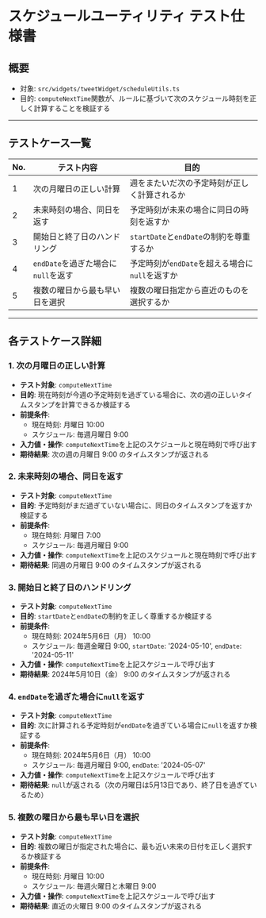 # スケジュールユーティリティ テスト仕様書

## 概要
- 対象: `src/widgets/tweetWidget/scheduleUtils.ts`
- 目的: `computeNextTime`関数が、ルールに基づいて次のスケジュール時刻を正しく計算することを検証する

---

## テストケース一覧

| No. | テスト内容                               | 目的                                       |
|-----|------------------------------------------|--------------------------------------------|
| 1   | 次の月曜日の正しい計算                   | 週をまたいだ次の予定時刻が正しく計算されるか |
| 2   | 未来時刻の場合、同日を返す               | 予定時刻が未来の場合に同日の時刻を返すか     |
| 3   | 開始日と終了日のハンドリング             | `startDate`と`endDate`の制約を尊重するか     |
| 4   | `endDate`を過ぎた場合に`null`を返す     | 予定時刻が`endDate`を超える場合に`null`を返すか |
| 5   | 複数の曜日から最も早い日を選択           | 複数の曜日指定から直近のものを選択するか     |

---

## 各テストケース詳細

### 1. 次の月曜日の正しい計算
- **テスト対象**: `computeNextTime`
- **目的**: 現在時刻が今週の予定時刻を過ぎている場合に、次の週の正しいタイムスタンプを計算できるか検証する
- **前提条件**:
  - 現在時刻: 月曜日 10:00
  - スケジュール: 毎週月曜日 9:00
- **入力値・操作**: `computeNextTime`を上記のスケジュールと現在時刻で呼び出す
- **期待結果**: 次の週の月曜日 9:00 のタイムスタンプが返される

### 2. 未来時刻の場合、同日を返す
- **テスト対象**: `computeNextTime`
- **目的**: 予定時刻がまだ過ぎていない場合に、同日のタイムスタンプを返すか検証する
- **前提条件**:
  - 現在時刻: 月曜日 7:00
  - スケジュール: 毎週月曜日 9:00
- **入力値・操作**: `computeNextTime`を上記のスケジュールと現在時刻で呼び出す
- **期待結果**: 同週の月曜日 9:00 のタイムスタンプが返される

### 3. 開始日と終了日のハンドリング
- **テスト対象**: `computeNextTime`
- **目的**: `startDate`と`endDate`の制約を正しく尊重するか検証する
- **前提条件**:
  - 現在時刻: 2024年5月6日（月） 10:00
  - スケジュール: 毎週金曜日 9:00, `startDate`: '2024-05-10', `endDate`: '2024-05-11'
- **入力値・操作**: `computeNextTime`を上記スケジュールで呼び出す
- **期待結果**: 2024年5月10日（金） 9:00 のタイムスタンプが返される

### 4. `endDate`を過ぎた場合に`null`を返す
- **テスト対象**: `computeNextTime`
- **目的**: 次に計算される予定時刻が`endDate`を過ぎている場合に`null`を返すか検証する
- **前提条件**:
  - 現在時刻: 2024年5月6日（月） 10:00
  - スケジュール: 毎週月曜日 9:00, `endDate`: '2024-05-07'
- **入力値・操作**: `computeNextTime`を上記スケジュールで呼び出す
- **期待結果**: `null`が返される（次の月曜日は5月13日であり、終了日を過ぎているため）

### 5. 複数の曜日から最も早い日を選択
- **テスト対象**: `computeNextTime`
- **目的**: 複数の曜日が指定された場合に、最も近い未来の日付を正しく選択するか検証する
- **前提条件**:
  - 現在時刻: 月曜日 10:00
  - スケジュール: 毎週火曜日と木曜日 9:00
- **入力値・操作**: `computeNextTime`を上記スケジュールで呼び出す
- **期待結果**: 直近の火曜日 9:00 のタイムスタンプが返される 